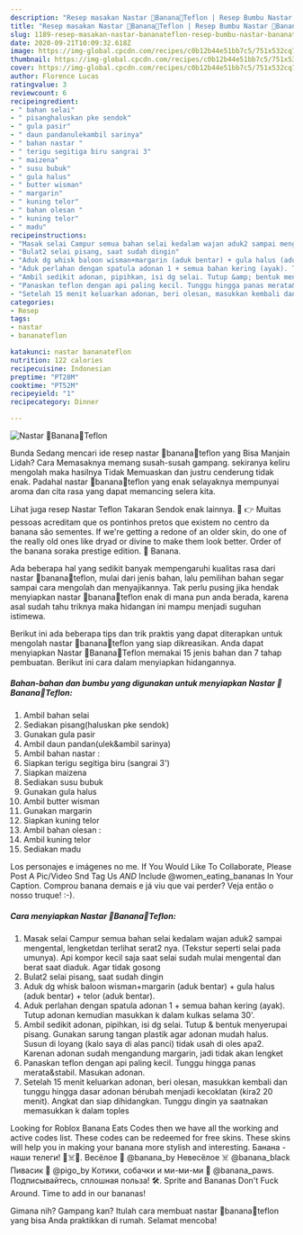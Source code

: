 ```yaml
---
description: "Resep masakan Nastar 🍌Banana🍌Teflon | Resep Bumbu Nastar 🍌Banana🍌Teflon Yang Bisa Manjain Lidah"
title: "Resep masakan Nastar 🍌Banana🍌Teflon | Resep Bumbu Nastar 🍌Banana🍌Teflon Yang Bisa Manjain Lidah"
slug: 1189-resep-masakan-nastar-bananateflon-resep-bumbu-nastar-bananateflon-yang-bisa-manjain-lidah
date: 2020-09-21T10:09:32.618Z
image: https://img-global.cpcdn.com/recipes/c0b12b44e51bb7c5/751x532cq70/nastar-🍌banana🍌teflon-foto-resep-utama.jpg
thumbnail: https://img-global.cpcdn.com/recipes/c0b12b44e51bb7c5/751x532cq70/nastar-🍌banana🍌teflon-foto-resep-utama.jpg
cover: https://img-global.cpcdn.com/recipes/c0b12b44e51bb7c5/751x532cq70/nastar-🍌banana🍌teflon-foto-resep-utama.jpg
author: Florence Lucas
ratingvalue: 3
reviewcount: 6
recipeingredient:
- " bahan selai"
- " pisanghaluskan pke sendok"
- " gula pasir"
- " daun pandanulekambil sarinya"
- " bahan nastar "
- " terigu segitiga biru sangrai 3"
- " maizena"
- " susu bubuk"
- " gula halus"
- " butter wisman"
- " margarin"
- " kuning telor"
- " bahan olesan "
- " kuning telor"
- " madu"
recipeinstructions:
- "Masak selai Campur semua bahan selai kedalam wajan aduk2 sampai mengental, lengketdan terlihat serat2 nya. (Tekstur seperti selai pada umunya). Api kompor kecil saja saat selai sudah mulai mengental dan berat saat diaduk. Agar tidak gosong"
- "Bulat2 selai pisang, saat sudah dingin"
- "Aduk dg whisk baloon wisman+margarin (aduk bentar) + gula halus (aduk bentar) + telor (aduk bentar)."
- "Aduk perlahan dengan spatula adonan 1 + semua bahan kering (ayak). Tutup adonan kemudian masukkan k dalam kulkas selama 30&#39;."
- "Ambil sedikit adonan, pipihkan, isi dg selai. Tutup &amp; bentuk menyerupai pisang. Gunakan sarung tangan plastik agar adonan mudah halus. Susun di loyang (kalo saya di alas panci) tidak usah di oles apa2. Karenan adonan sudah mengandung margarin, jadi tidak akan lengket"
- "Panaskan teflon dengan api paling kecil. Tunggu hingga panas merata&amp;stabil. Masukan adonan."
- "Setelah 15 menit keluarkan adonan, beri olesan, masukkan kembali dan tunggu hingga dasar adonan bérubah menjadi kecoklatan (kira2 20 menit). Angkat dan siap dihidangkan. Tunggu dingin ya saatnakan memasukkan k dalam toples"
categories:
- Resep
tags:
- nastar
- bananateflon

katakunci: nastar bananateflon 
nutrition: 122 calories
recipecuisine: Indonesian
preptime: "PT28M"
cooktime: "PT52M"
recipeyield: "1"
recipecategory: Dinner

---
```



![Nastar 🍌Banana🍌Teflon](https://img-global.cpcdn.com/recipes/c0b12b44e51bb7c5/751x532cq70/nastar-🍌banana🍌teflon-foto-resep-utama.jpg)

Bunda Sedang mencari ide resep nastar 🍌banana🍌teflon yang Bisa Manjain Lidah? Cara Memasaknya memang susah-susah gampang. sekiranya keliru mengolah maka hasilnya Tidak Memuaskan dan justru cenderung tidak enak. Padahal nastar 🍌banana🍌teflon yang enak selayaknya mempunyai aroma dan cita rasa yang dapat memancing selera kita.

Lihat juga resep Nastar Teflon Takaran Sendok enak lainnya. 👀 👉 Muitas pessoas acreditam que os pontinhos pretos que existem no centro da banana são sementes. If we&#39;re getting a redone of an older skin, do one of the really old ones like dryad or divine to make them look better. Order of the banana soraka prestige edition. 🍌 Banana.

Ada beberapa hal yang sedikit banyak mempengaruhi kualitas rasa dari nastar 🍌banana🍌teflon, mulai dari jenis bahan, lalu pemilihan bahan segar sampai cara mengolah dan menyajikannya. Tak perlu pusing jika hendak menyiapkan nastar 🍌banana🍌teflon enak di mana pun anda berada, karena asal sudah tahu triknya maka hidangan ini mampu menjadi suguhan istimewa.


Berikut ini ada beberapa tips dan trik praktis yang dapat diterapkan untuk mengolah nastar 🍌banana🍌teflon yang siap dikreasikan. Anda dapat menyiapkan Nastar 🍌Banana🍌Teflon memakai 15 jenis bahan dan 7 tahap pembuatan. Berikut ini cara dalam menyiapkan hidangannya.

<!--inarticleads1-->

##### Bahan-bahan dan bumbu yang digunakan untuk menyiapkan Nastar 🍌Banana🍌Teflon:

1. Ambil  bahan selai
1. Sediakan  pisang(haluskan pke sendok)
1. Gunakan  gula pasir
1. Ambil  daun pandan(ulek&amp;ambil sarinya)
1. Ambil  bahan nastar :
1. Siapkan  terigu segitiga biru (sangrai 3&#39;)
1. Siapkan  maizena
1. Sediakan  susu bubuk
1. Gunakan  gula halus
1. Ambil  butter wisman
1. Gunakan  margarin
1. Siapkan  kuning telor
1. Ambil  bahan olesan :
1. Ambil  kuning telor
1. Sediakan  madu


Los personajes e imágenes no me. If You Would Like To Collaborate, Please Post A Pic/Video Snd Tag Us *AND* Include @women_eating_bananas In Your Caption. Comprou banana demais e já viu que vai perder? Veja então o nosso truque! :-). 

<!--inarticleads2-->

##### Cara menyiapkan Nastar 🍌Banana🍌Teflon:

1. Masak selai Campur semua bahan selai kedalam wajan aduk2 sampai mengental, lengketdan terlihat serat2 nya. (Tekstur seperti selai pada umunya). Api kompor kecil saja saat selai sudah mulai mengental dan berat saat diaduk. Agar tidak gosong
1. Bulat2 selai pisang, saat sudah dingin
1. Aduk dg whisk baloon wisman+margarin (aduk bentar) + gula halus (aduk bentar) + telor (aduk bentar).
1. Aduk perlahan dengan spatula adonan 1 + semua bahan kering (ayak). Tutup adonan kemudian masukkan k dalam kulkas selama 30&#39;.
1. Ambil sedikit adonan, pipihkan, isi dg selai. Tutup &amp; bentuk menyerupai pisang. Gunakan sarung tangan plastik agar adonan mudah halus. Susun di loyang (kalo saya di alas panci) tidak usah di oles apa2. Karenan adonan sudah mengandung margarin, jadi tidak akan lengket
1. Panaskan teflon dengan api paling kecil. Tunggu hingga panas merata&amp;stabil. Masukan adonan.
1. Setelah 15 menit keluarkan adonan, beri olesan, masukkan kembali dan tunggu hingga dasar adonan bérubah menjadi kecoklatan (kira2 20 menit). Angkat dan siap dihidangkan. Tunggu dingin ya saatnakan memasukkan k dalam toples


Looking for Roblox Banana Eats Codes then we have all the working and active codes list. These codes can be redeemed for free skins. These skins will help you in making your banana more stylish and interesting. Банана - наши телеги! 🍌☠️🍺. Весёлое 🍌 @banana_by Невесёлое ☠️ @banana_black Пивасик 🍺 @pigo_by Котики, собачки и ми-ми-ми 🐶 @banana_paws. Подписывайтесь, сплошная польза! 🛠. Sprite and Bananas Don&#39;t Fuck Around. Time to add in our bananas! 

Gimana nih? Gampang kan? Itulah cara membuat nastar 🍌banana🍌teflon yang bisa Anda praktikkan di rumah. Selamat mencoba!
